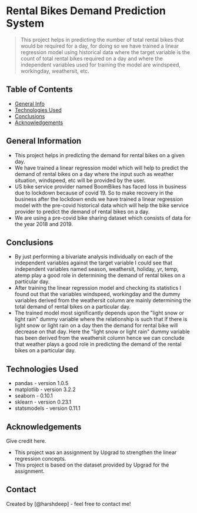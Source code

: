 # Rental Bikes Demand Prediction System
> This project helps in predicting the number of total rental bikes that would be required for a day, for doing so we have trained a linear regression model using historical data where the target variable is the count of total rental bikes required on a day and where the independent variables used for training the model are windspeed, workingday, weathersit, etc.

## Table of Contents
* [General Info](#general-information)
* [Technologies Used](#technologies-used)
* [Conclusions](#conclusions)
* [Acknowledgements](#acknowledgements)


## General Information
- This project helps in predicting the demand for rental bikes on a given day.
- We have trained a linear regression model which will help to predict the demand of rental bikes on a day where the input such as weather situation, windspeed, etc will be provided by the user.
- US bike service provider named BoomBikes has faced loss in business due to lockdown because of covid 19. So to make recovery in the business after the lockdown ends we have trained a linear regression model with the pre-covid historical data which will help the bike service provider to predict the demand of rental bikes on a day.
- We are using a pre-covid bike sharing dataset which consists of data for the year 2018 and 2019.

## Conclusions
- By just performing a bivariate analysis individually on each of the independent variables against the target variable I could see that independent variables named season, weathersit, holiday, yr, temp, atemp play a good role in determining the demand of rental bikes on a particular day.
- After training the linear regression model and checking its statistics I found out that the variables windspeed, workingday and the dummy variables derived from the weathersit column are mainly determining the total demand of rental bikes on a particular day.
- The trained model most significantly depends upon the "light snow or light rain" dummy variable where the relationship is such that if there is light snow or light rain on a day then the demand for rental bike will decrease on that day. Here the "light snow or light rain" dummy variable has been derived from the weathersit column hence we can conclude that weather plays a good role in predicting the demand of the rental bikes on a particular day.


## Technologies Used
- pandas - version 1.0.5
- matplotlib - version 3.2.2
- seaborn - 0.10.1
- sklearn - version 0.23.1
- statsmodels - version 0.11.1


## Acknowledgements
Give credit here.
- This project was an assignment by Upgrad to strengthen the linear regression concepts.
- This project is based on the dataset provided by Upgrad for the assignment.


## Contact
Created by [@harshdeep] - feel free to contact me!